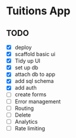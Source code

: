 # Tuitions App
## TODO
- [X] deploy
- [X] scaffold basic ui
- [X] Tidy up UI
- [X] set up db
- [X] attach db to app
- [X] add sql schema
- [X] add auth
- [ ] create forms
- [ ] Error management
- [ ] Routing
- [ ] Delete
- [ ] Analytics
- [ ] Rate limiting
